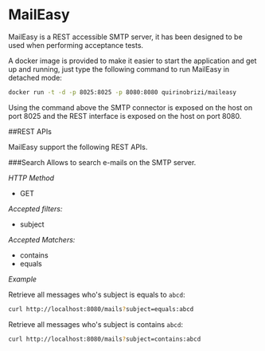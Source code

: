 # MailEasy

MailEasy is a REST accessible SMTP server, it has been designed to be used when performing acceptance tests.

A docker image is provided to make it easier to start the application and get up and running, just type the following command to run MailEasy in detached mode: 
```bash
docker run -t -d -p 8025:8025 -p 8080:8080 quirinobrizi/maileasy
```

Using the command above the SMTP connector is exposed on the host on port 8025 and the REST interface is exposed on the host on port 8080.

##REST APIs

MailEasy support the following REST APIs.

###Search
Allows to search e-mails on the SMTP server.

*HTTP Method*
 
 - GET

*Accepted filters:*

 - subject

*Accepted Matchers:*

 - contains
 - equals
 
 *Example*
 
Retrieve all messages who's subject is equals to `abcd`:
```bash
curl http://localhost:8080/mails?subject=equals:abcd 
```

Retrieve all messages who's subject is contains `abcd`:
```bash
curl http://localhost:8080/mails?subject=contains:abcd 
```